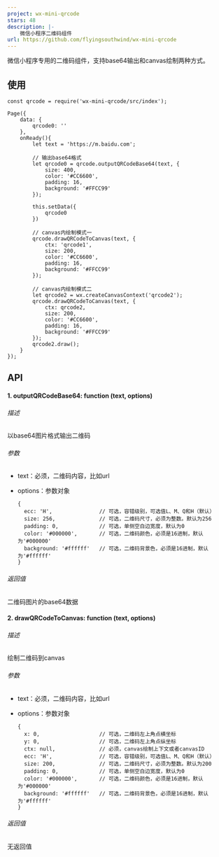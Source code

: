 ```yaml
---
project: wx-mini-qrcode
stars: 48
description: |-
    微信小程序二维码组件
url: https://github.com/flyingsouthwind/wx-mini-qrcode
---
```


微信小程序专用的二维码组件，支持base64输出和canvas绘制两种方式。

## 使用

```
const qrcode = require('wx-mini-qrcode/src/index');

Page({
    data: {
        qrcode0: ''
    },
    onReady(){
        let text = 'https://m.baidu.com';

        // 输出base64格式
        let qrcode0 = qrcode.outputQRCodeBase64(text, {
            size: 400,
            color: '#CC6600',
            padding: 16,
            background: '#FFCC99'
        });

        this.setData({
            qrcode0
        })

        // canvas内绘制模式一
        qrcode.drawQRCodeToCanvas(text, {
            ctx: 'qrcode1',
            size: 200,
            color: '#CC6600',
            padding: 16,
            background: '#FFCC99'
        });

        // canvas内绘制模式二
        let qrcode2 = wx.createCanvasContext('qrcode2');
        qrcode.drawQRCodeToCanvas(text, {
            ctx: qrcode2,
            size: 200,
            color: '#CC6600',
            padding: 16,
            background: '#FFCC99'
        });
        qrcode2.draw();
    }
});
```

## API

#### 1. outputQRCodeBase64: function (text,  options)

###### 描述

以base64图片格式输出二维码

###### 参数

- text：必须，二维码内容，比如url

- options：参数对象

  ```
  {
  	ecc: 'H',               // 可选，容错级别，可选值L、M、Q和H（默认）
  	size: 256,              // 可选，二维码尺寸，必须为整数。默认为256
  	padding: 0,             // 可选，单侧空白边宽度，默认为0
  	color: '#000000',       // 可选，二维码颜色，必须是16进制，默认为'#000000'
  	background: '#ffffff'   // 可选，二维码背景色，必须是16进制，默认为'#ffffff'	
  }
  ```

###### 返回值

二维码图片的base64数据

#### 2. drawQRCodeToCanvas: function (text,  options)

###### 描述

绘制二维码到canvas

###### 参数

- text：必须，二维码内容，比如url

- options：参数对象

  ```
  {
  	x: 0,                   // 可选，二维码左上角点横坐标
  	y: 0,                   // 可选，二维码左上角点纵坐标
  	ctx: null,              // 必须，canvas绘制上下文或者canvasID
  	ecc: 'H',               // 可选，容错级别，可选值L、M、Q和H（默认）
  	size: 200,              // 可选，二维码尺寸，必须为整数。默认为200
  	padding: 0,             // 可选，单侧空白边宽度，默认为0
  	color: '#000000',       // 可选，二维码颜色，必须是16进制，默认为'#000000'
  	background: '#ffffff'   // 可选，二维码背景色，必须是16进制，默认为'#ffffff'	
  }
  ```

###### 返回值

无返回值

